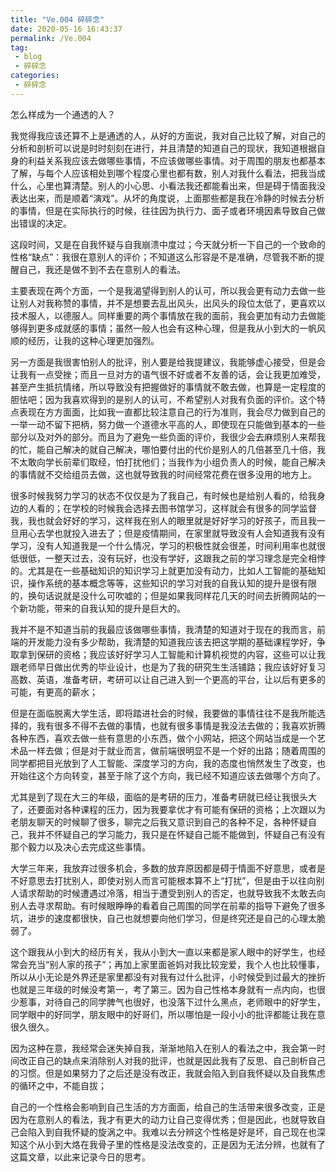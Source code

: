 ```yaml
---
title: "Ve.004 碎碎念"
date: 2020-05-16 16:43:37
permalink: /Ve.004
tag: 
 - blog
 - 碎碎念
categories:
 - 碎碎念
---
```


怎么样成为一个通透的人？

我觉得我应该还算不上是通透的人，从好的方面说，我对自己比较了解，对自己的分析和剖析可以说是时时刻刻在进行，并且清楚的知道自己的现状，我知道根据自身的利益关系我应该去做哪些事情，不应该做哪些事情。对于周围的朋友也都基本了解，与每个人应该相处到哪个程度心里也都有数，别人对我什么看法，把我当成什么，心里也算清楚。别人的小心思、小看法我还都能看出来，但是碍于情面我没表达出来，而是顺着“演戏”。从坏的角度说，上面那些都是我在冷静的时候去分析的事情，但是在实际执行的时候，往往因为执行力、面子或者环境因素导致自己做出错误的决定。

这段时间，又是在自我怀疑与自我崩溃中度过；今天就分析一下自己的一个致命的性格“缺点”：我很在意别人的评价；不知道这么形容是不是准确，尽管我不断的提醒自己，我还是做不到不去在意别人的看法。

主要表现在两个方面，一个是我渴望得到别人的认可，所以我会更有动力去做一些让别人对我称赞的事情，并不是想要去乱出风头，出风头的段位太低了，更喜欢以技术服人，以德服人。同样重要的两个事情放在我的面前，我会更加有动力去做能够得到更多成就感的事情；虽然一般人也会有这种心理，但是我从小到大的一帆风顺的经历，让我的这种心理更加强烈。

另一方面是我很害怕别人的批评，别人要是给我提建议，我能够虚心接受，但是会让我有一点受挫；而且一旦对方的语气很不好或者不友善的话，会让我更加难受，甚至产生抵抗情绪，所以导致没有把握做好的事情就不敢去做，也算是一定程度的胆怯吧；因为我喜欢得到的是别人的认可，不希望别人对我有负面的评价。这个特点表现在方方面面，比如我一直都比较注意自己的行为准则，我会尽力做到自己的一举一动不留下把柄，努力做一个道德水平高的人，即使现在只能做到基本的一些部分以及对外的部分。而且为了避免一些负面的评价，我很少会去麻烦别人来帮我的忙，能自己解决的就自己解决，哪怕要付出的代价是别人的几倍甚至几十倍，我不太敢向学长前辈们取经，怕打扰他们；当我作为小组负责人的时候，能自己解决的事情就不交给组员去做，这也就导致我的时间经常花费在很多没用的地方上。

很多时候我努力学习的状态不仅仅是为了我自己，有时候也是给别人看的，给我身边的人看的；在学校的时候我会选择去图书馆学习，这样就会有很多的同学监督我，我也就会好好的学习，这样我在别人的眼里就是好好学习的好孩子，而且我一旦用心去学也就投入进去了；但是疫情期间，在家里就导致没有人会知道我有没有学习，没有人知道我是一个什么情况，学习的积极性就会很差，时间利用率也就很低很低，一整天过去，没有玩好，也没有学好，这跟我之前的学习理念是完全相悖的。尤其是在一些基础知识的知识学习上就更加没有动力，比如人工智能的基础知识，操作系统的基本概念等等，这些知识的学习对我的自我认知的提升是很有限的，换句话说就是没什么可吹嘘的；但是如果我同样花几天的时间去折腾网站的一个新功能，带来的自我认知的提升是巨大的。

我并不是不知道当前的我最应该做哪些事情，我清楚的知道对于现在的我而言，前端的开发能力没有多少帮助，我清楚的知道我应该去把这学期的基础课程学好，争取拿到保研的资格；我应该好好学习人工智能和计算机视觉的内容，这些可以让我跟老师早日做出优秀的毕业设计，也是为了我的研究生生活铺路；我应该好好复习高数、英语，准备考研，考研可以让自己进入到一个更高的平台，让以后有更多的可能，有更高的薪水；

但是在面临脱离大学生活，即将踏进社会的时候，我要做的事情往往不是我所能选择的，我有很多不得不去做的事情，也就有很多事情是我没法去做的；我喜欢折腾各种东西，喜欢去做一些有意思的小东西，做个小网站，把这个网站当成是一个艺术品一样去做；但是对于就业而言，做前端很明显不是一个好的出路；随着周围的同学都把目光放到了人工智能、深度学习的方向，我的态度也悄然发生了改变，也开始往这个方向转变，甚至于除了这个方向，我已经不知道应该去做哪个方向了。

尤其是到了现在大三的年级，面临的是考研的压力，准备考研就已经让我很头大了，还要面对各种课程的压力，因为我要拿优才有可能有保研的资格；上次跟以为老朋友聊天的时候聊了很多，聊完之后我又意识到自己的各种不足，各种怀疑自己，我并不怀疑自己的学习能力，我只是在怀疑自己能不能做到，怀疑自己有没有那个毅力以及决心去完成这些事情。

大学三年来，我放弃过很多机会，多数的放弃原因都是碍于情面不好意思，或者是不好意思去打扰别人，即使对别人而言可能根本算不上“打扰”，但是由于以往向别人请求帮助的时候遭遇过冷落，相当于遭受到别人的否定，也就导致我不太敢去向别人去寻求帮助。有时候眼睁睁的看着自己周围的同学在前辈的指导下避免了很多坑，进步的速度都很快，自己也就想要向他们学习，但是终究还是自己的心理太脆弱了。

这个跟我从小到大的经历有关，我从小到大一直以来都是家人眼中的好学生，也经常会充当“别人家的孩子”；再加上家里面爸妈对我比较宠爱，我个人也比较懂事，所以从小无论是外界还是家里都没有对我有过什么批评，小时候受到过最大的挫折也就是三年级的时候没考第一，考了第三。因为自己性格本身就有一点内向，也很少惹事，对待自己的同学脾气也很好，也没落下过什么黑点，老师眼中的好学生，同学眼中的好同学，朋友眼中的好哥们，所以哪怕是一段小小的批评都能让我在意很久很久。

因为这种在意，我经常会迷失掉自我，渐渐地陷入在别人的看法之中，我会第一时间改正自己的缺点来消除别人对我的批评，也就是因此我有了反思、自己剖析自己的习惯。但是如果努力了之后还是没有改正，我就会陷入到自我怀疑以及自我焦虑的循环之中，不能自拔；

自己的一个性格会影响到自己生活的方方面面，给自己的生活带来很多改变，正是因为在意别人的看法，我才有更大的动力让自己变得优秀；但是因此，也就导致自己会陷入到自我怀疑的旋涡之中。我难以去分辨这个性格是好是坏，自己现在也深知这个从小到大烙在我骨子里的性格是没法改变的，正是因为无法分辨，也就有了这篇文章，以此来记录今日的思考。